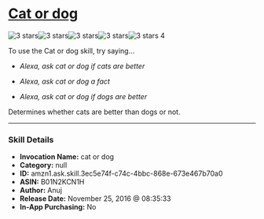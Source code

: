 # [Cat or dog](http://alexa.amazon.com/#skills/amzn1.ask.skill.3ec5e74f-c74c-4bbc-868e-673e467b70a0)
![3 stars](../../images/ic_star_black_18dp_1x.png)![3 stars](../../images/ic_star_black_18dp_1x.png)![3 stars](../../images/ic_star_black_18dp_1x.png)![3 stars](../../images/ic_star_border_black_18dp_1x.png)![3 stars](../../images/ic_star_border_black_18dp_1x.png) 4

To use the Cat or dog skill, try saying...

* *Alexa, ask cat or dog if cats are better*

* *Alexa, ask cat or dog a fact*

* *Alexa, ask cat or dog if dogs are better*

Determines whether cats are better than dogs or not.

***

### Skill Details

* **Invocation Name:** cat or dog
* **Category:** null
* **ID:** amzn1.ask.skill.3ec5e74f-c74c-4bbc-868e-673e467b70a0
* **ASIN:** B01N2KCN1H
* **Author:** Anuj
* **Release Date:** November 25, 2016 @ 08:35:33
* **In-App Purchasing:** No

